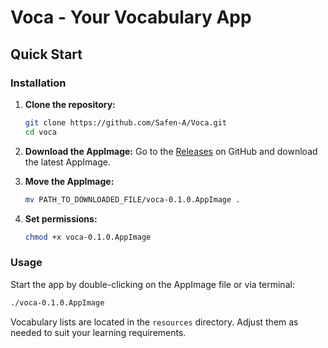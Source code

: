 # Voca - Your Vocabulary App

## Quick Start

### Installation
1. **Clone the repository:**
   ```bash
   git clone https://github.com/Safen-A/Voca.git
   cd voca
   ```

2. **Download the AppImage:** Go to the [Releases]([https://github.com/YOUR_USERNAME/voca/releases](https://github.com/Safen-A/Voca/releases/tag/v0.1.0)) on GitHub and download the latest AppImage.

3. **Move the AppImage:**
   ```bash
   mv PATH_TO_DOWNLOADED_FILE/voca-0.1.0.AppImage .
   ```

4. **Set permissions:**
   ```bash
   chmod +x voca-0.1.0.AppImage
   ```

### Usage
Start the app by double-clicking on the AppImage file or via terminal:
```bash
./voca-0.1.0.AppImage
```

Vocabulary lists are located in the `resources` directory. Adjust them as needed to suit your learning requirements.

